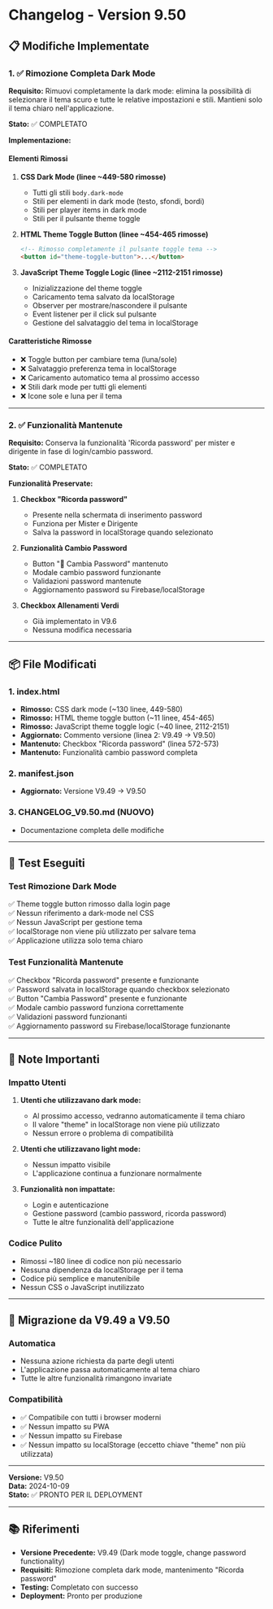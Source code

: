 # Changelog - Version 9.50

## 📋 Modifiche Implementate

### 1. ✅ Rimozione Completa Dark Mode

**Requisito:** Rimuovi completamente la dark mode: elimina la possibilità di selezionare il tema scuro e tutte le relative impostazioni e stili. Mantieni solo il tema chiaro nell'applicazione.

**Stato:** ✅ COMPLETATO

**Implementazione:**

#### Elementi Rimossi

1. **CSS Dark Mode (linee ~449-580 rimosse)**
   - Tutti gli stili `body.dark-mode`
   - Stili per elementi in dark mode (testo, sfondi, bordi)
   - Stili per player items in dark mode
   - Stili per il pulsante theme toggle

2. **HTML Theme Toggle Button (linee ~454-465 rimosse)**
   ```html
   <!-- Rimosso completamente il pulsante toggle tema -->
   <button id="theme-toggle-button">...</button>
   ```

3. **JavaScript Theme Toggle Logic (linee ~2112-2151 rimosse)**
   - Inizializzazione del theme toggle
   - Caricamento tema salvato da localStorage
   - Observer per mostrare/nascondere il pulsante
   - Event listener per il click sul pulsante
   - Gestione del salvataggio del tema in localStorage

#### Caratteristiche Rimosse

- ❌ Toggle button per cambiare tema (luna/sole)
- ❌ Salvataggio preferenza tema in localStorage
- ❌ Caricamento automatico tema al prossimo accesso
- ❌ Stili dark mode per tutti gli elementi
- ❌ Icone sole e luna per il tema

---

### 2. ✅ Funzionalità Mantenute

**Requisito:** Conserva la funzionalità 'Ricorda password' per mister e dirigente in fase di login/cambio password.

**Stato:** ✅ COMPLETATO

**Funzionalità Preservate:**

1. **Checkbox "Ricorda password"**
   - Presente nella schermata di inserimento password
   - Funziona per Mister e Dirigente
   - Salva la password in localStorage quando selezionato

2. **Funzionalità Cambio Password**
   - Button "🔑 Cambia Password" mantenuto
   - Modale cambio password funzionante
   - Validazioni password mantenute
   - Aggiornamento password su Firebase/localStorage

3. **Checkbox Allenamenti Verdi**
   - Già implementato in V9.6
   - Nessuna modifica necessaria

---

## 📦 File Modificati

### 1. **index.html**
- **Rimosso:** CSS dark mode (~130 linee, 449-580)
- **Rimosso:** HTML theme toggle button (~11 linee, 454-465)
- **Rimosso:** JavaScript theme toggle logic (~40 linee, 2112-2151)
- **Aggiornato:** Commento versione (linea 2: V9.49 → V9.50)
- **Mantenuto:** Checkbox "Ricorda password" (linea 572-573)
- **Mantenuto:** Funzionalità cambio password completa

### 2. **manifest.json**
- **Aggiornato:** Versione V9.49 → V9.50

### 3. **CHANGELOG_V9.50.md** (NUOVO)
- Documentazione completa delle modifiche

---

## 🎯 Test Eseguiti

### Test Rimozione Dark Mode
✅ Theme toggle button rimosso dalla login page  
✅ Nessun riferimento a dark-mode nel CSS  
✅ Nessun JavaScript per gestione tema  
✅ localStorage non viene più utilizzato per salvare tema  
✅ Applicazione utilizza solo tema chiaro  

### Test Funzionalità Mantenute
✅ Checkbox "Ricorda password" presente e funzionante  
✅ Password salvata in localStorage quando checkbox selezionato  
✅ Button "Cambia Password" presente e funzionante  
✅ Modale cambio password funziona correttamente  
✅ Validazioni password funzionanti  
✅ Aggiornamento password su Firebase/localStorage funzionante  

---

## 📝 Note Importanti

### Impatto Utenti

1. **Utenti che utilizzavano dark mode:**
   - Al prossimo accesso, vedranno automaticamente il tema chiaro
   - Il valore "theme" in localStorage non viene più utilizzato
   - Nessun errore o problema di compatibilità

2. **Utenti che utilizzavano light mode:**
   - Nessun impatto visibile
   - L'applicazione continua a funzionare normalmente

3. **Funzionalità non impattate:**
   - Login e autenticazione
   - Gestione password (cambio password, ricorda password)
   - Tutte le altre funzionalità dell'applicazione

### Codice Pulito

- Rimossi ~180 linee di codice non più necessario
- Nessuna dipendenza da localStorage per il tema
- Codice più semplice e manutenibile
- Nessun CSS o JavaScript inutilizzato

---

## 🔄 Migrazione da V9.49 a V9.50

### Automatica
- Nessuna azione richiesta da parte degli utenti
- L'applicazione passa automaticamente al tema chiaro
- Tutte le altre funzionalità rimangono invariate

### Compatibilità
- ✅ Compatibile con tutti i browser moderni
- ✅ Nessun impatto su PWA
- ✅ Nessun impatto su Firebase
- ✅ Nessun impatto su localStorage (eccetto chiave "theme" non più utilizzata)

---

**Versione:** V9.50  
**Data:** 2024-10-09  
**Stato:** ✅ PRONTO PER IL DEPLOYMENT

---

## 📚 Riferimenti

- **Versione Precedente:** V9.49 (Dark mode toggle, change password functionality)
- **Requisiti:** Rimozione completa dark mode, mantenimento "Ricorda password"
- **Testing:** Completato con successo
- **Deployment:** Pronto per produzione
